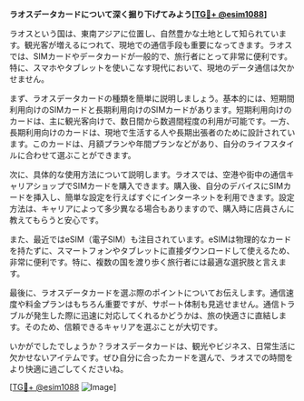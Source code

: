 **ラオスデータカードについて深く掘り下げてみよう[[TG💪+ @esim1088](https://t.me/s/esim1088)]**

ラオスという国は、東南アジアに位置し、自然豊かな土地として知られています。観光客が増えるにつれて、現地での通信手段も重要になってきます。ラオスでは、SIMカードやデータカードが一般的で、旅行者にとって非常に便利です。特に、スマホやタブレットを使いこなす現代において、現地のデータ通信は欠かせません。

まず、ラオスデータカードの種類を簡単に説明しましょう。基本的には、短期間利用向けのSIMカードと長期利用向けのSIMカードがあります。短期利用向けのカードは、主に観光客向けで、数日間から数週間程度の利用が可能です。一方、長期利用向けのカードは、現地で生活する人や長期出張者のために設計されています。このカードは、月額プランや年間プランなどがあり、自分のライフスタイルに合わせて選ぶことができます。

次に、具体的な使用方法について説明します。ラオスでは、空港や街中の通信キャリアショップでSIMカードを購入できます。購入後、自分のデバイスにSIMカードを挿入し、簡単な設定を行えばすぐにインターネットを利用できます。設定方法は、キャリアによって多少異なる場合もありますので、購入時に店員さんに教えてもらうと安心です。

また、最近ではeSIM（電子SIM）も注目されています。eSIMは物理的なカードを持たずに、スマートフォンやタブレットに直接ダウンロードして使えるため、非常に便利です。特に、複数の国を渡り歩く旅行者には最適な選択肢と言えます。

最後に、ラオスデータカードを選ぶ際のポイントについてお伝えします。通信速度や料金プランはもちろん重要ですが、サポート体制も見逃せません。通信トラブルが発生した際に迅速に対応してくれるかどうかは、旅の快適さに直結します。そのため、信頼できるキャリアを選ぶことが大切です。

いかがでしたでしょうか？ラオスデータカードは、観光やビジネス、日常生活に欠かせないアイテムです。ぜひ自分に合ったカードを選んで、ラオスでの時間をより快適に過ごしてくださいね。

[[TG💪+ @esim1088](https://t.me/s/esim1088) ![Image](https://i.postimg.cc/Y0z9fWf4/image.png)]